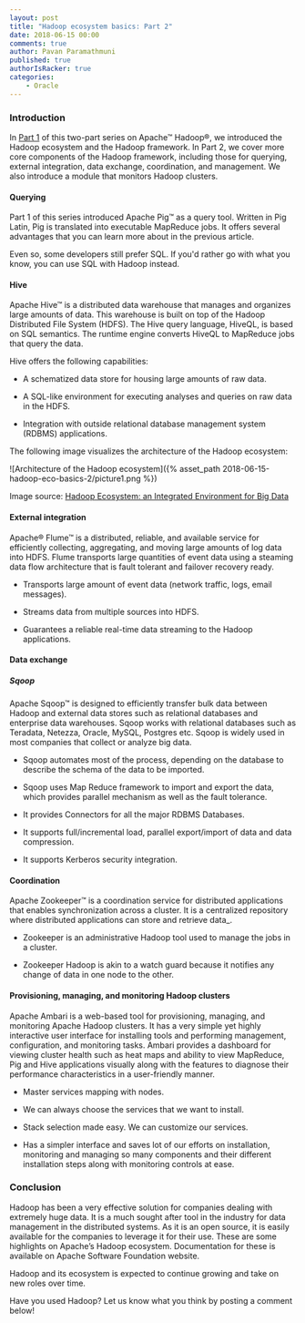 ```yaml
---
layout: post
title: "Hadoop ecosystem basics: Part 2"
date: 2018-06-15 00:00
comments: true
author: Pavan Paramathmuni
published: true
authorIsRacker: true
categories:
    - Oracle
---
```


### Introduction

In [Part 1](2018-06-15-hadoop-eco-basics-2.md) of this two-part series on
Apache&trade; Hadoop&reg;, we introduced the Hadoop ecosystem and the Hadoop
framework. In Part 2, we cover more core components of the Hadoop framework,
including those for querying, external integration, data exchange,
coordination, and management. We also introduce a module that monitors Hadoop
clusters.

#### Querying

Part 1 of this series introduced Apache Pig&trade; as a query tool. Written in
Pig Latin, Pig is translated into executable MapReduce jobs. It offers several
advantages that you can learn more about in the previous article.

Even so, some developers still prefer SQL. If you'd rather go with what you
know, you can use SQL with Hadoop instead.

#### Hive

Apache Hive&trade; is a distributed data warehouse that manages and organizes
large amounts of data. This warehouse is built on top of the Hadoop
Distributed File System (HDFS). The Hive query language, HiveQL, is based on
SQL semantics. The runtime engine converts HiveQL to MapReduce jobs that query
the data.

Hive offers the following capabilities:

* A schematized data store for housing large amounts of raw data.

* A SQL-like environment for executing analyses and queries on raw data in the
  HDFS.

* Integration with outside relational database management system (RDBMS)
  applications.

The following image visualizes the architecture of the Hadoop ecosystem:

![Architecture of the Hadoop ecosystem]({% asset_path 2018-06-15-hadoop-eco-basics-2/picture1.png %})

Image source: [Hadoop Ecosystem: an Integrated Environment for Big Data](http://blog.agroknow.com/?p=3810)

#### External integration

Apache&reg; Flume&trade; is a distributed, reliable, and available service for efficiently collecting, aggregating, and moving large amounts of log data into HDFS. Flume transports large quantities of event data using a steaming data flow architecture that is fault tolerant and failover recovery ready.

* Transports large amount of event data (network traffic, logs, email messages).

* Streams data from multiple sources into HDFS.

* Guarantees a reliable real-time data streaming to the Hadoop applications.

#### Data exchange

##### Sqoop

Apache Sqoop&trade; is designed to efficiently transfer bulk data between Hadoop and external data stores such as relational databases and enterprise data warehouses. Sqoop works with relational databases such as Teradata, Netezza, Oracle, MySQL, Postgres etc. Sqoop is widely used in most companies that collect or analyze big data.

* Sqoop automates most of the process, depending on the database to describe the schema of the data to be imported.

* Sqoop uses Map Reduce framework to import and export the data, which provides parallel mechanism as well as the fault tolerance.

* It provides Connectors for all the major RDBMS Databases.

* It supports full/incremental load, parallel export/import of data and data compression.

* It supports Kerberos security integration.

#### Coordination

Apache Zookeeper&trade; is a coordination service for distributed applications that enables synchronization across a cluster. It is a centralized repository where distributed applications can store and retrieve data_.

* Zookeeper is an administrative Hadoop tool used to manage the jobs in a cluster.

* Zookeeper Hadoop is akin to a watch guard because it notifies any change of data in one node to the other.

#### Provisioning, managing, and monitoring Hadoop clusters

Apache Ambari is a web-based tool for provisioning, managing, and monitoring Apache Hadoop clusters. It has a very simple yet highly interactive user interface for installing tools and performing management, configuration, and monitoring tasks. Ambari provides a dashboard for viewing cluster health such as heat maps and ability to view MapReduce, Pig and Hive applications visually along with the features to diagnose their performance characteristics in a user-friendly manner.

* Master services mapping with nodes.

* We can always choose the services that we want to install.

* Stack selection made easy. We can customize our services.

* Has a simpler interface and saves lot of our efforts on installation, monitoring and managing so many components and their different installation steps along with monitoring controls at ease.

### Conclusion

Hadoop has been a very effective solution for companies dealing with extremely huge data. It is a much sought after tool in the industry for data management in the distributed systems. As it is an open source, it is easily available for the companies to leverage it for their use. These are some highlights on Apache’s Hadoop ecosystem. Documentation for these is available on Apache Software Foundation website.

Hadoop and its ecosystem is expected to continue growing and take on new roles over time.

Have you used Hadoop? Let us know what you think by posting a comment below!
